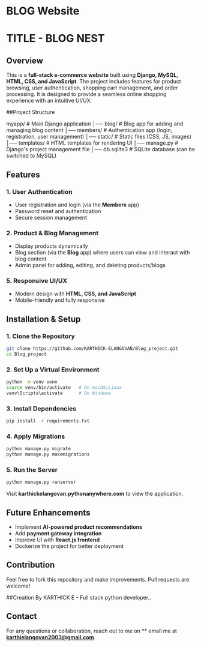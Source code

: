 # BLOG Website

# TITLE - BLOG NEST

## Overview
This is a **full-stack e-commerce website** built using **Django, MySQL, HTML, CSS, and JavaScript**. The project includes features for product browsing, user authentication, shopping cart management, and order processing. It is designed to provide a seamless online shopping experience with an intuitive UI/UX.

##Project Structure

myapp/                  # Main Django application
│── blog/              # Blog app for adding and managing blog content
│── members/           # Authentication app (login, registration, user management)
│── static/            # Static files (CSS, JS, images)
│── templates/         # HTML templates for rendering UI
│── manage.py          # Django's project management file
│── db.sqlite3         # SQLite database (can be switched to MySQL)


## Features
### **1. User Authentication**
- User registration and login (via the **Members** app)
- Password reset and authentication
- Secure session management

### **2. Product & Blog Management**
- Display products dynamically
- Blog section (via the **Blog** app) where users can view and interact with blog content
- Admin panel for adding, editing, and deleting products/blogs


### **5. Responsive UI/UX**
- Modern design with **HTML, CSS, and JavaScript**
- Mobile-friendly and fully responsive



## Installation & Setup
### **1. Clone the Repository**
```bash
git clone https://github.com/KARTHICK-ELANGOVAN/Blog_project.git
cd Blog_project
```
### **2. Set Up a Virtual Environment**
```bash
python -m venv venv
source venv/bin/activate   # On macOS/Linux
venv\Scripts\activate      # On Windows
```
### **3. Install Dependencies**
```bash
pip install -r requirements.txt
```
### **4. Apply Migrations**
```bash
python manage.py migrate
python manage.py makemigrations
```
### **5. Run the Server**
```bash
python manage.py runserver
```
Visit **karthickelangovan.pythonanywhere.com** to view the application.

## Future Enhancements
- Implement **AI-powered product recommendations**
- Add **payment gateway integration**
- Improve UI with **React.js frontend**
- Dockerize the project for better deployment

## Contribution
Feel free to fork this repository and make improvements. Pull requests are welcome!

##Creation
   By KARTHICK E - Full stack python developer..
## Contact
For any questions or collaboration, reach out to me on ** email me at **karthielangovan2003@gmail.com**.

